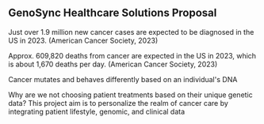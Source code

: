 ## GenoSync Healthcare Solutions Proposal

Just over 1.9 million new cancer cases are expected to be diagnosed in the US in 2023. (American Cancer Society, 2023)

Approx. 609,820 deaths from cancer are expected in the US in 2023, which is about 1,670 deaths per day. (American Cancer Society, 2023)

Cancer mutates and behaves differently based on an individual's DNA

Why are we not choosing patient treatments based on their unique genetic data?
This project aim is to personalize the realm of cancer care by integrating patient lifestyle, genomic, and clinical data

